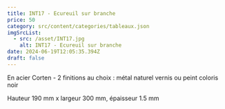 ```yaml
---
title: INT17 - Ecureuil sur branche
price: 50
category: src/content/categories/tableaux.json
imgSrcList:
  - src: /asset/INT17.jpg
    alt: INT17 - Ecureuil sur branche
date: 2024-06-19T12:05:35.394Z
draft: false
---
```


En acier Corten - 2 finitions au choix : métal naturel vernis ou peint coloris noir

Hauteur 190 mm x largeur 300 mm, épaisseur 1.5 mm
